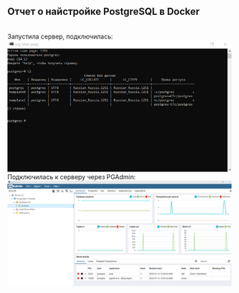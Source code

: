 ## Отчет о найстройке PostgreSQL в Docker
<br>Запустила сервер, подключилась:</br>
![.](https://github.com/charmwizwsh/databases/blob/alpha/%D0%90%D1%80%D1%85%D0%B8%D1%82%D0%B5%D0%BA%D1%82%D1%83%D1%80%D0%B0%20PostgreSQL/%D0%A1%D0%BA%D1%80%D0%B8%D0%BD%20%D1%80%D0%B0%D0%B7%D0%B2%D0%B5%D1%80%D1%82%D1%8B%D0%B2%D0%B0%D0%BD%D0%B8%D1%8F%20%D0%BA%D0%BB%D0%B0%D1%81%D1%82%D0%B5%D1%80%D0%B0.png)
<br>Подключилась к серверу через PGAdmin:</br>
![.](https://github.com/charmwizwsh/databases/blob/alpha/%D0%90%D1%80%D1%85%D0%B8%D1%82%D0%B5%D0%BA%D1%82%D1%83%D1%80%D0%B0%20PostgreSQL/%D0%A1%D0%BA%D1%80%D0%B8%D0%BD%20PG.png)
